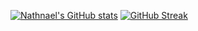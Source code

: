 [![Nathnael's GitHub stats](https://github-readme-stats.vercel.app/api?username=nati-d)](https://github.com/nati-d/nati-d)
[![GitHub Streak](https://github-readme-streak-stats.herokuapp.com/?user=nati-d)](https://git.io/streak-stats)

